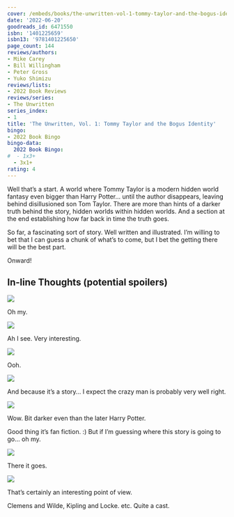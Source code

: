 ```yaml
---
cover: /embeds/books/the-unwritten-vol-1-tommy-taylor-and-the-bogus-identity.jpg
date: '2022-06-20'
goodreads_id: 6471550
isbn: '1401225659'
isbn13: '9781401225650'
page_count: 144
reviews/authors:
- Mike Carey
- Bill Willingham
- Peter Gross
- Yuko Shimizu
reviews/lists:
- 2022 Book Reviews
reviews/series:
- The Unwritten
series_index:
- 1
title: 'The Unwritten, Vol. 1: Tommy Taylor and the Bogus Identity'
bingo:
- 2022 Book Bingo
bingo-data:
  2022 Book Bingo:
#  - 1x3+
  - 3x1+
rating: 4
---
```

Well that’s a start. A world where Tommy Taylor is a modern hidden world fantasy even bigger than Harry Potter… until the author disappears, leaving behind disillusioned son Tom Taylor. There are more than hints of a darker truth behind the story, hidden worlds within hidden worlds. And a section at the end establishing how far back in time the truth goes. 

So far, a fascinating sort of story. Well written and illustrated. I’m willing to bet that I can guess a chunk of what’s to come, but I bet the getting there will be the best part. 

Onward!


## In-line Thoughts (potential spoilers)

![](/embeds/books/attachments/unwritten-1-429872.png)

Oh my. 

![](/embeds/books/attachments/unwritten-1-d90efa.png)

Ah I see. Very interesting. 

![](/embeds/books/attachments/unwritten-1-0628ed.png)

Ooh. 

![](/embeds/books/attachments/unwritten-1-80b514.png)

And because it’s a story… I expect the crazy man is probably very well right. 

![](/embeds/books/attachments/unwritten-1-ee560e.png)

Wow. Bit darker even than the later Harry Potter. 

Good thing it’s fan fiction. :) But if I’m guessing where this story is going to go… oh my. 

![](/embeds/books/attachments/unwritten-1-8964c8.png)

There it goes. 

![](/embeds/books/attachments/unwritten-1-8d5f3d.png)

That’s certainly an interesting point of view.

Clemens and Wilde, Kipling and Locke. etc. Quite a cast. 



